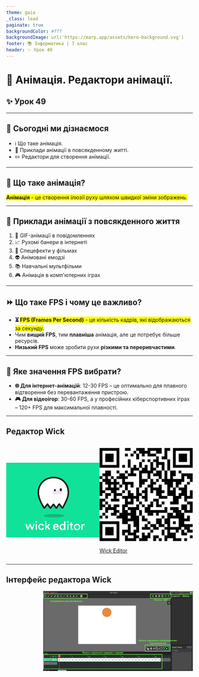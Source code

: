 ```yaml
---
theme: gaia
_class: lead
paginate: true
backgroundColor: #fff
backgroundImage: url('https://marp.app/assets/hero-background.svg')
footer: 📚 Інформатика | 7 клас
header: ✨ Урок 49
---
```


# 🎨 Анімація. Редактори анімації.

## ✨ Урок 49

---

## 🎯 Сьогодні ми дізнаємося

- ℹ️ Що таке анімація.
- 🔧 Приклади анімації в повсякденному житті.
- ✏️ Редактори для створення анімації.

---

## 🎨 Що таке анімація?

**<span style='background-color: yellow;'>Анімація</span>**<span style='background-color: yellow;'> - це створення ілюзії руху шляхом швидкої зміни зображень.</span>

---

## 📱 Приклади анімації з повсякденного життя

1. 👾 GIF-анімації в повідомленнях
2. 📈 Рухомі банери в інтернеті
3. 🎥 Спецефекти у фільмах
4. 👽 Анімовані емодзі
5. 📚 Навчальні мультфільми
6. 🎮 Анімація в комп'ютерних іграх

---

## ⏩ Що таке FPS і чому це важливо?

- **⏳ <span style='background-color: yellow;'>FPS (Frames Per Second)</span>**<span style='background-color: yellow;'> - це кількість кадрів, які відображаються за секунду.</span>
- Чим **вищий FPS**, тим **плавніша** анімація, але це потребує більше ресурсів.
- **Низький FPS** може зробити рухи **різкими та переривчастими**.

---

## 🎯 Яке значення FPS вибрати?

- **🌐 Для інтернет-анімацій**: 12-30 FPS – це оптимально для плавного відтворення без перевантаження пристрою.
- **🎮 Для відеоігор**: 30-60 FPS, а у професійних кіберспортивних іграх – 120+ FPS для максимальної плавності.

---

## Редактор Wick

<style>
.grid-container {
  display: grid;
  grid-template-columns: 50% 50%;
  align-items: center;
}
img {
  max-width: 100%; /* Ensures the image scales within its space */
  height: auto;
}
</style>

<div class="grid-container">
  <div>

![w:500px](./assets/49/wick-editor.gif)

  </div>

  <div>

![w:350px](./assets/49/wick-editor-link.png)

[Wick Editor](https://www.wickeditor.com/editor/)

  </div>
</div>

---

## Інтерфейс редактора Wick

<style>
  .editor-img{
    max-height: 100%;
    width: auto;
    padding-left: 100px;
    padding-bottom: 30px
  }
</style>

<div class="editor-img">

![h:500px](./assets/49/wick-editor-interface.png)

</div>
